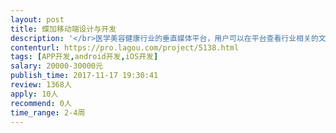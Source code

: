 ```yaml
---                
layout: post       
title: 蝶加移动端设计与开发           
description: '</br>医学美容健康行业的垂直媒体平台，用户可以在平台查看行业相关的文章、快讯、融资信息。</br>'     
contenturl: https://pro.lagou.com/project/5138.html      
tags: [APP开发,android开发,iOS开发]            
salary: 20000-30000元          
publish_time: 2017-11-17 19:30:41         
review: 1368人                   
apply: 10人                   
recommend: 0人                   
time_range: 2-4周              
---                 
```

